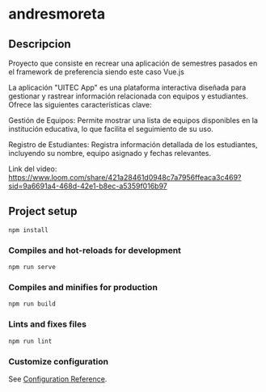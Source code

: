 # andresmoreta

## Descripcion

Proyecto que consiste en recrear una aplicación de semestres pasados en el framework de preferencia siendo este caso Vue.js

La aplicación "UITEC App" es una plataforma interactiva diseñada para gestionar y rastrear información relacionada con equipos y estudiantes. Ofrece las siguientes características clave:

Gestión de Equipos: Permite mostrar una lista de equipos disponibles en la institución educativa, lo que facilita el seguimiento de su uso.

Registro de Estudiantes: Registra información detallada de los estudiantes, incluyendo su nombre, equipo asignado y fechas relevantes.

Link del video: https://www.loom.com/share/421a28461d0948c7a7956ffeaca3c469?sid=9a6691a4-468d-42e1-b8ec-a5359f016b97



## Project setup
```
npm install
```

### Compiles and hot-reloads for development
```
npm run serve
```

### Compiles and minifies for production
```
npm run build
```

### Lints and fixes files
```
npm run lint
```

### Customize configuration
See [Configuration Reference](https://cli.vuejs.org/config/).
